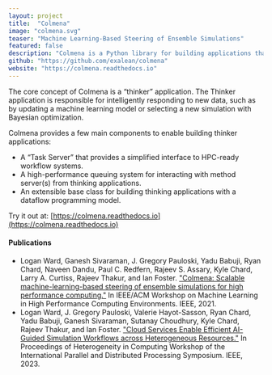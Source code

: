 ```yaml
---
layout: project
title:  "Colmena"
image: "colmena.svg"
teaser: "Machine Learning-Based Steering of Ensemble Simulations"
featured: false
description: "Colmena is a Python library for building applications that combine AI and simulation workflows on HPC. Its core feature is a communication library that simplifies tools for intelligently steering large ensemble simulations."
github: "https://github.com/exalean/colmena"
website: "https://colmena.readthedocs.io"
---
```


The core concept of Colmena is a “thinker” application.
The Thinker application is responsible for intelligently responding to new data, such as by updating a machine learning model or selecting a new simulation with Bayesian optimization.

Colmena provides a few main components to enable building thinker applications:

- A “Task Server” that provides a simplified interface to HPC-ready workflow systems.
- A high-performance queuing system for interacting with method server(s) from thinking applications.
- An extensible base class for building thinking applications with a dataflow programming model.

Try it out at:
[https://colmena.readthedocs.io](https://colmena.readthedocs.io)

#### Publications

- Logan Ward, Ganesh Sivaraman, J. Gregory Pauloski, Yadu Babuji, Ryan Chard, Naveen Dandu, Paul C. Redfern, Rajeev S. Assary, Kyle Chard, Larry A. Curtiss, Rajeev Thakur, and Ian Foster. ["Colmena: Scalable machine-learning-based steering of ensemble simulations for high performance computing."](https://arxiv.org/abs/2110.02827) In IEEE/ACM Workshop on Machine Learning in High Performance Computing Environments. IEEE, 2021.
- Logan Ward, J. Gregory Pauloski, Valerie Hayot-Sasson, Ryan Chard, Yadu Babuji, Ganesh Sivaraman, Sutanay Choudhury, Kyle Chard, Rajeev Thakur, and Ian Foster. ["Cloud Services Enable Efficient AI-Guided Simulation Workflows across Heterogeneous Resources."](https://arxiv.org/abs/2303.08803) In Proceedings of Heterogeneity in Computing Workshop of the International Parallel and Distributed Processing Symposium. IEEE, 2023.
